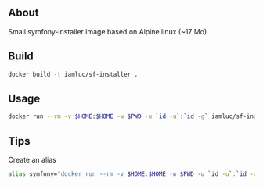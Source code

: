 About
-----

Small symfony-installer image based on Alpine linux (~17 Mo)

Build
-----

```sh
docker build -t iamluc/sf-installer .
```

Usage
-----

```sh
docker run --rm -v $HOME:$HOME -w $PWD -u `id -u`:`id -g` iamluc/sf-installer
```

Tips
----

Create an alias

```sh
alias symfony="docker run --rm -v $HOME:$HOME -w $PWD -u `id -u`:`id -g` iamluc/sf-installer"
```
